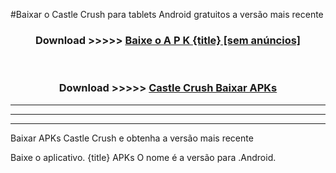 #Baixar o Castle Crush   para tablets Android gratuitos a versão mais recente


<div align="center">
<h3>Download >>>>> <a href="https://pt-web.web.app/?pt= {title}">Baixe o A P K {title} [sem anúncios]</a></h3><br>

<h3>Download >>>>> <a href="https://pt-web.web.app/?pt= {title}">Castle Crush  Baixar APKs</a></h3>
</div>

----------------------------------------------------------

----------------------------------------------------------

----------------------------------------------------------

Baixar APKs Castle Crush  e obtenha a versão mais recente

Baixe o aplicativo. {title} APKs O nome é a versão para .Android.


